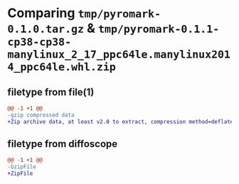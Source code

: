 # Comparing `tmp/pyromark-0.1.0.tar.gz` & `tmp/pyromark-0.1.1-cp38-cp38-manylinux_2_17_ppc64le.manylinux2014_ppc64le.whl.zip`

## filetype from file(1)

```diff
@@ -1 +1 @@
-gzip compressed data
+Zip archive data, at least v2.0 to extract, compression method=deflate
```

## filetype from diffoscope

```diff
@@ -1 +1 @@
-GzipFile
+ZipFile
```

